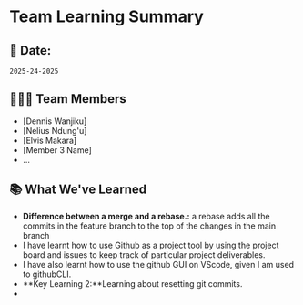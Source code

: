 # Team Learning Summary

## 📅 Date:
`2025-24-2025`

## 🧑‍🤝‍🧑 Team Members
- [Dennis Wanjiku]
- [Nelius Ndung'u]
- [Elvis Makara]
- [Member 3 Name]
- ...

## 📚 What We've Learned


- **Difference between a merge and a rebase.:** a rebase adds all the commits in the feature branch to the top of the changes in the main branch
- I have learnt how to use Github as a project tool by using the project board and issues to keep track of particular project deliverables.
- I have also learnt how to use the github GUI on VScode, given I am used to githubCLI.
- **Key Learning 2:**Learning about resetting git commits.
- 